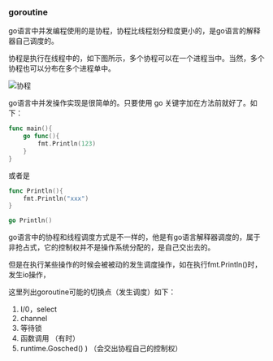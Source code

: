 ### goroutine

go语言中并发编程使用的是协程，协程比线程划分粒度更小的，是go语言的解释器自己调度的。

协程是执行在线程中的，如下图所示，多个协程可以在一个进程当中。当然，多个协程也可以分布在多个进程单中。

![协程](/Users/superwang/git/LearnForGo/协程.png)

go语言中并发操作实现是很简单的。只要使用 go 关键字加在方法前就好了。如下：

~~~go
func main(){
    go func(){
        fmt.Println(123)
    }
}
~~~

或者是

~~~go
func Println(){
    fmt.Println("xxx")
}

go Println()
~~~



go语言中的协程和线程调度方式是不一样的，他是有go语言解释器调度的，属于非抢占式，它的控制权并不是操作系统分配的，是自己交出去的。



但是在执行某些操作的时候会被被动的发生调度操作，如在执行fmt.Println()时，发生io操作，

这里列出goroutine可能的切换点（发生调度）如下：

1. I/0，select
2. channel
3. 等待锁
4. 函数调用 （有时）
5. runtime.Gosched() ) （会交出协程自己的控制权）

